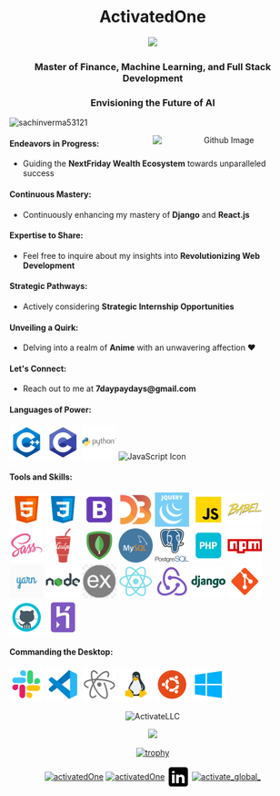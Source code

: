 <h1 align="center">ActivatedOne</h1>


<p align="center">
  <img src="https://i.gifer.com/LCPT.gif" width="60">
</p>

<h3 align="center">Master of Finance, Machine Learning, and Full Stack Development</h3>
<h3 align="center">Envisioning the Future of AI</h3>
<p align="left">
  <img src="https://komarev.com/ghpvc/?username=sachinverma53121" alt="sachinverma53121"/>
</p>

<p align="center">
  <img width="50%" align="right" alt="Github Image" src="https://raw.githubusercontent.com/onimur/.github/master/.resources/git-header.svg">
</p>

<h4>Endeavors in Progress:</h4>
<ul>
  <li>Guiding the <strong>NextFriday Wealth Ecosystem</strong> towards unparalleled success</li>
</ul>

<h4>Continuous Mastery:</h4>
<ul>
  <li>Continuously enhancing my mastery of <strong>Django</strong> and <strong>React.js</strong></li>
</ul>

<h4>Expertise to Share:</h4>
<ul>
  <li>Feel free to inquire about my insights into <strong>Revolutionizing Web Development</strong></li>
</ul>

<h4>Strategic Pathways:</h4>
<ul>
  <li>Actively considering <strong>Strategic Internship Opportunities</strong></li>
</ul>

<h4>Unveiling a Quirk:</h4>
<ul>
  <li>Delving into a realm of <strong>Anime</strong> with an unwavering affection ❤</li>
</ul>

<h4>Let's Connect:</h4>
<ul>
  <li>Reach out to me at <strong>7daypaydays@gmail.com</strong></li>
</ul>


<h4>Languages of Power: </h4>
<p align="left">
 <img style="margin: auto;" src="https://raw.githubusercontent.com/sachinverma53121/sachinverma53121/master/icons/cpp.png" alt=cplusplus width="60" height="60"/>
 <img style="margin: auto;" src="https://raw.githubusercontent.com/sachinverma53121/sachinverma53121/master/icons/c.png" alt=c width="60" height="60"/>
 <img style="margin: auto;" src="https://raw.githubusercontent.com/sachinverma53121/sachinverma53121/master/icons/python.png" alt=python width="60" height="60"/>
 <img src="https://img.icons8.com/?size=512&id=pEpPeNZzdE8A&format=png" alt="JavaScript Icon" width="60" height="60">
</p>

<h4>Tools and Skills: </h4>
<p align="left">
	<img style="margin: auto;" src="https://raw.githubusercontent.com/sachinverma53121/sachinverma53121/master/icons/html5.png" alt=html5 width="60" height="60"/> 
	<img style="margin: auto;" src="https://raw.githubusercontent.com/sachinverma53121/sachinverma53121/master/icons/css3.png" alt=css3 width="60" height="60"/> 
	<img style="margin: auto;" src="https://raw.githubusercontent.com/sachinverma53121/sachinverma53121/master/icons/bootstrap.png" alt=bootstrap width="60" height="60"/>
  <img style="margin: auto;" src="https://raw.githubusercontent.com/sachinverma53121/sachinverma53121/master/icons/d3.png" alt=d3js width="60" height="60"/>
	<img style="margin: auto;" src="https://raw.githubusercontent.com/sachinverma53121/sachinverma53121/master/icons/jquery.png" alt=jquery width="60" height="60"/>
  <img style="margin: auto;" src="https://raw.githubusercontent.com/sachinverma53121/sachinverma53121/master/icons/js.png" alt=javascript width="60" height="60"/>
	<img style="margin: auto;" src="https://raw.githubusercontent.com/sachinverma53121/sachinverma53121/master/icons/babel.png" alt=babel width="60" height="60"/>
  <img style="margin: auto;" src="https://raw.githubusercontent.com/sachinverma53121/sachinverma53121/master/icons/sass.png" alt=sass width="60" height="60"/>
	<img style="margin: auto;" src="https://raw.githubusercontent.com/sachinverma53121/sachinverma53121/master/icons/gulp.png" alt=gulp width="60" height="60"/> 
	<img style="margin: auto;" src="https://raw.githubusercontent.com/sachinverma53121/sachinverma53121/master/icons/mongo.png" alt=mongodb width="60" height="60"/> 
	<img style="margin: auto;" src="https://raw.githubusercontent.com/sachinverma53121/sachinverma53121/master/icons/mysql.png" alt=mysql width="60" height="60"/> 
	<img style="margin: auto;" src="https://raw.githubusercontent.com/sachinverma53121/sachinverma53121/master/icons/psql.png" alt=postgresql width="60" height="60"/> 
	<img style="margin: auto;" src="https://raw.githubusercontent.com/sachinverma53121/sachinverma53121/master/icons/php.png" alt=php width="60" height="60"/> 
	<img style="margin: auto;" src="https://raw.githubusercontent.com/sachinverma53121/sachinverma53121/master/icons/npm.png" alt=npm width="60" height="60"/>
  <img style="margin: auto;" src="https://raw.githubusercontent.com/sachinverma53121/sachinverma53121/master/icons/yarn.png" alt=yarn width="60" height="60"/>
  <img style="margin: auto;" src="https://raw.githubusercontent.com/sachinverma53121/sachinverma53121/master/icons/node.png" alt=nodejs width="60" height="60"/>
  <img style="margin: auto;" src="https://raw.githubusercontent.com/sachinverma53121/sachinverma53121/master/icons/express.png" alt=express width="60" height="60"/>
	<img style="margin: auto;" src="https://raw.githubusercontent.com/sachinverma53121/sachinverma53121/master/icons/react.png" alt=react width="60" height="60"/> 
  <img style="margin: auto;" src="https://raw.githubusercontent.com/sachinverma53121/sachinverma53121/master/icons/redux.png" alt=redux width="60" height="60"/> 
  <img style="margin: auto;" src="https://raw.githubusercontent.com/sachinverma53121/sachinverma53121/master/icons/django.png" alt=django width="60" height="60"/>
	<img style="margin: auto;" src="https://raw.githubusercontent.com/sachinverma53121/sachinverma53121/master/icons/git.png" alt=git width="60" height="60"/>
  <img style="margin: auto;" src="https://raw.githubusercontent.com/sachinverma53121/sachinverma53121/master/icons/github.png" alt=github width="60" height="60"/>
  <img style="margin: auto;" src="https://raw.githubusercontent.com/sachinverma53121/sachinverma53121/master/icons/heroku.png" alt=heroku width="60" height="60"/>
</p>

<h4>Commanding the Desktop: </h4>
<p align="left">
  <img style="margin: auto;" src="https://raw.githubusercontent.com/sachinverma53121/sachinverma53121/master/icons/slack.png" alt=slack width="60" height="60"/>
  <img style="margin: auto;" src="https://raw.githubusercontent.com/sachinverma53121/sachinverma53121/master/icons/vsc.png" alt=vs width="60" height="60"/>
  <img style="margin: auto;" src="https://raw.githubusercontent.com/sachinverma53121/sachinverma53121/master/icons/atom.png" alt=atom width="60" height="60"/>
  <img style="margin: auto;" src="https://raw.githubusercontent.com/sachinverma53121/sachinverma53121/master/icons/linux.png" alt=linux width="60" height="60"/>
  <img style="margin: auto;" src="https://raw.githubusercontent.com/sachinverma53121/sachinverma53121/master/icons/ubuntu.png" alt=ubuntu width="60" height="60"/>
  <img style="margin: auto;" src="https://raw.githubusercontent.com/sachinverma53121/sachinverma53121/master/icons/win10.png" alt=windows10 width="60" height="60"/>
</p>

<p align="center">
	<img style="margin: auto;" src="https://github-readme-stats.vercel.app/api?username=ActivateLLC&show_icons=true" alt="ActivateLLC" /> 
</p>



<p align="center">
  <img src="https://media.giphy.com/media/LnQjpWaON8nhr21vNW/giphy.gif" width="60">  
</p>
<p align="center">
  <a href="https://github.com/ryo-ma/github-profile-trophy">
    <img src="https://github-profile-trophy.vercel.app/?username=ryo-ma&theme=onedark" alt="trophy">
  </a>
</p>

<p align="center">
  <a href="https://codepen.io/ActivatedOne" target="_blank"><img align="center" src="https://raw.githubusercontent.com/simple-icons/simple-icons/develop/icons/codepen.svg" alt="activatedOne" height="40" width="40" /></a>
  <a href="https://twitter.com/capcart" target="_blank"><img align="center" src="https://raw.githubusercontent.com/simple-icons/simple-icons/develop/icons/twitter.svg" alt="activatedOne" height="40" width="40" /></a>
  <a href="https://www.linkedin.com/in/aaron-aldana-a0147458" target="_blank"><img align="center" src="https://raw.githubusercontent.com/simple-icons/simple-icons/develop/icons/linkedin.svg" alt="sachuverma" height="40" width="40" /></a>
  <a href="https://instagram.com/sachuverma_" target="_blank"><img align="center" src="https://raw.githubusercontent.com/simple-icons/simple-icons/develop/icons/instagram.svg" alt="activate_global_" height="40" width="40" /></a>
</p>
